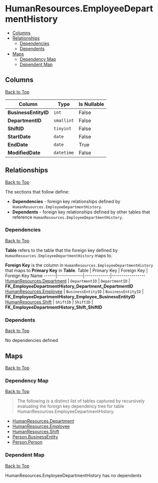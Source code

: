 # HumanResources.EmployeeDepartmentHistory

* [Columns](#columns)
* [Relationships](#relationships)
    * [Dependencies](#dependencies)
    * [Dependents](#dependents)
* [Maps](#maps)
    * [Dependency Map](#dependency-map)
    * [Dependent Map](#dependent-map)

## Columns
[Back to Top](#humanresourcesemployeedepartmenthistory)

Column | Type | Is Nullable
-------|------|------------
**BusinessEntityID** | `int` | False
**DepartmentID** | `smallint` | False
**ShiftID** | `tinyint` | False
**StartDate** | `date` | False
**EndDate** | `date` | True
**ModifiedDate** | `datetime` | False

## Relationships
[Back to Top](#humanresourcesemployeedepartmenthistory)


The sections that follow define:
* **Dependencies** - foreign key relationships defined by `HumanResources.EmployeeDepartmentHistory`.
* **Dependents** - foreign key relationships defined by other tables that reference `HumanResources.EmployeeDepartmentHistory`.

### Dependencies
[Back to Top](#humanresourcesemployeedepartmenthistory)


**Table** refers to the table that the foreign key defined by `HumanResources.EmployeeDepartmentHistory` maps to.

**Foreign Key** is the column in `HumanResources.EmployeeDepartmentHistory` that maps to **Primary Key** in **Table**.
Table | Primary Key | Foreign Key | Foreign Key Name
------|-------------|-------------|-----------------
[HumanResources.Department](./Department.md) | `DepartmentID` | `DepartmentID` | **FK_EmployeeDepartmentHistory_Department_DepartmentID**
[HumanResources.Employee](./Employee.md) | `BusinessEntityID` | `BusinessEntityID` | **FK_EmployeeDepartmentHistory_Employee_BusinessEntityID**
[HumanResources.Shift](./Shift.md) | `ShiftID` | `ShiftID` | **FK_EmployeeDepartmentHistory_Shift_ShiftID**

### Dependents
[Back to Top](#humanresourcesemployeedepartmenthistory)

No dependencies defined

## Maps
[Back to Top](#humanresourcesemployeedepartmenthistory)

### Dependency Map
[Back to Top](#humanresourcesemployeedepartmenthistory)

> The following is a distinct list of tables captured by recursively evaluating the foreign key dependency tree for table HumanResources.EmployeeDepartmentHistory.

* [HumanResources.Department](./Department.md)
* [HumanResources.Employee](./Employee.md)
* [HumanResources.Shift](./Shift.md)
* [Person.BusinessEntity](../Person/BusinessEntity.md)
* [Person.Person](../Person/Person.md)

### Dependent Map
[Back to Top](#humanresourcesemployeedepartmenthistory)

HumanResources.EmployeeDepartmentHistory has no dependents


